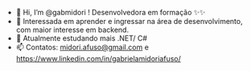 - 👋 Hi, I’m @gabmidori ! Desenvolvedora em formação ✨✨
- 👀 Interessada em aprender e ingressar na área de desenvolvimento, com maior interesse em backend.
- 🌱 Atualmente estudando mais .NET/ C# 
- 📫 Contatos: midori.afuso@gmail.com e https://www.linkedin.com/in/gabrielamidoriafuso/

<!---
gabmidori/gabmidori is a ✨ special ✨ repository because its `README.md` (this file) appears on your GitHub profile.
You can click the Preview link to take a look at your changes.
--->

